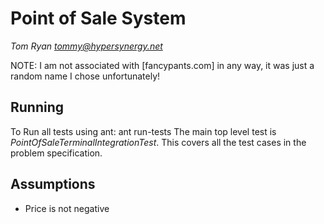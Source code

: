 Point of Sale System
====================

*Tom Ryan tommy@hypersynergy.net*

NOTE: I am not associated with [fancypants.com] in any way, it was just a random name I chose unfortunately!

Running
-------

To Run all tests using ant:
    ant run-tests
The main top level test is *PointOfSaleTerminalIntegrationTest*. This covers all the test cases in the problem specification.

Assumptions
-----------

* Price is not negative

